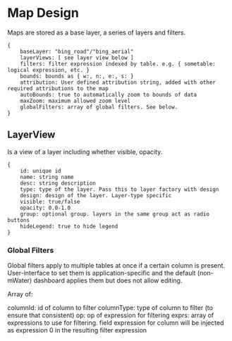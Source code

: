 # Map Design

Maps are stored as a base layer, a series of layers and filters.

```
{
	baseLayer: "bing_road"/"bing_aerial"
	layerViews: [ see layer view below ]
	filters: filter expression indexed by table. e.g. { sometable: logical expression, etc. }
	bounds: bounds as { w:, n:, e:, s: }
	attribution: User defined attribution string, added with other required attributions to the map
	autoBounds: true to automatically zoom to bounds of data
	maxZoom: maximum allowed zoom level
	globalFilters: array of global filters. See below.
}
```

## LayerView

Is a view of a layer including whether visible, opacity. 

```
{
	id: unique id
	name: string name
	desc: string description
	type: type of the layer. Pass this to layer factory with design
	design: design of the layer. Layer-type specific
	visible: true/false
	opacity: 0.0-1.0
	group: optional group. layers in the same group act as radio buttons
	hideLegend: true to hide legend
}
```

### Global Filters

Global filters apply to multiple tables at once if a certain column is present. User-interface to set them is application-specific
and the default (non-mWater) dashboard applies them but does not allow editing.

Array of:

columnId: id of column to filter
columnType: type of column to filter (to ensure that consistent)
op: op of expression for filtering
exprs: array of expressions to use for filtering. field expression for column will be injected as expression 0 in the resulting filter expression